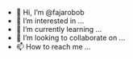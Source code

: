 - 👋 Hi, I’m @fajarobob
- 👀 I’m interested in ...
- 🌱 I’m currently learning ...
- 💞️ I’m looking to collaborate on ...
- 📫 How to reach me ...

<!---
fajarobob/fajarobob is a ✨ special ✨ repository because its `README.md` (this file) appears on your GitHub profile.
You can click the Preview link to take a look at your changes.
--->
